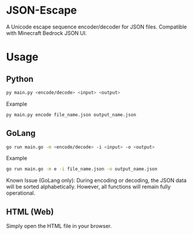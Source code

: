 # JSON-Escape
A Unicode escape sequence encoder/decoder for JSON files. Compatible with Minecraft Bedrock JSON UI.

# Usage

## Python

```bash
py main.py <encode/decode> <input> <output>
```

Example

```bash
py main.py encode file_name.json output_name.json
```

## GoLang

```bash
go run main.go -m <encode/decode> -i <input> -o <output>
```

Example

```bash
go run main.go -m e -i file_name.json -o output_name.json
```

Known Issue (GoLang only): During encoding or decoding, the JSON data will be sorted alphabetically. However, all functions will remain fully operational.

## HTML (Web)

Simply open the HTML file in your browser.
